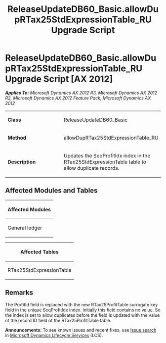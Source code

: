 ﻿---
title: ReleaseUpdateDB60_Basic.allowDupRTax25StdExpressionTable_RU Upgrade Script
TOCTitle: ReleaseUpdateDB60_Basic.allowDupRTax25StdExpressionTable_RU Upgrade Script
ms:assetid: 1cc3620d-1e2c-969f-4647-dd983fdcf8aa
ms:mtpsurl: https://msdn.microsoft.com/en-us/library/JJ718714(v=AX.60)
ms:contentKeyID: 49706997
ms.date: 05/18/2015
mtps_version: v=AX.60
---

# ReleaseUpdateDB60\_Basic.allowDupRTax25StdExpressionTable\_RU Upgrade Script [AX 2012]


_**Applies To:** Microsoft Dynamics AX 2012 R3, Microsoft Dynamics AX 2012 R2, Microsoft Dynamics AX 2012 Feature Pack, Microsoft Dynamics AX 2012_

<table>
<colgroup>
<col style="width: 50%" />
<col style="width: 50%" />
</colgroup>
<tbody>
<tr class="odd">
<td><p><strong>Class</strong></p></td>
<td><p>ReleaseUpdateDB60_Basic</p></td>
</tr>
<tr class="even">
<td><p><strong>Method</strong></p></td>
<td><p>allowDupRTax25StdExpressionTable_RU</p></td>
</tr>
<tr class="odd">
<td><p><strong>Description</strong></p></td>
<td><p>Updates the SeqProfitIdx index in the RTax25StdExpressionTable table to allow duplicate records.</p></td>
</tr>
</tbody>
</table>


## Affected Modules and Tables

<table>
<colgroup>
<col style="width: 100%" />
</colgroup>
<thead>
<tr class="header">
<th><p>Affected Modules</p></th>
</tr>
</thead>
<tbody>
<tr class="odd">
<td><p>General ledger</p></td>
</tr>
</tbody>
</table>


<table>
<colgroup>
<col style="width: 100%" />
</colgroup>
<thead>
<tr class="header">
<th><p>Affected Tables</p></th>
</tr>
</thead>
<tbody>
<tr class="odd">
<td><p>RTax25StdExpressionTable</p></td>
</tr>
</tbody>
</table>


## Remarks

The ProfitId field is replaced with the new RTax25ProfitTable surrogate key field in the unique SeqProfitIdx index. Initially this field contains no value. So the index is set to allow duplicates before the field is updated with the value of the record ID field of the RTax25ProfitTable table.

  
**Announcements:** To see known issues and recent fixes, use [Issue search](http://go.microsoft.com/fwlink/?linkid=389258) in [Microsoft Dynamics Lifecycle Services](http://go.microsoft.com/fwlink/?linkid=306505) (LCS).

